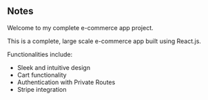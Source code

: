 ## Notes

Welcome to my complete e-commerce app project.

This is a complete, large scale e-commerce app built using React.js.

Functionalities include:

- Sleek and intuitive design
- Cart functionality
- Authentication with Private Routes
- Stripe integration
